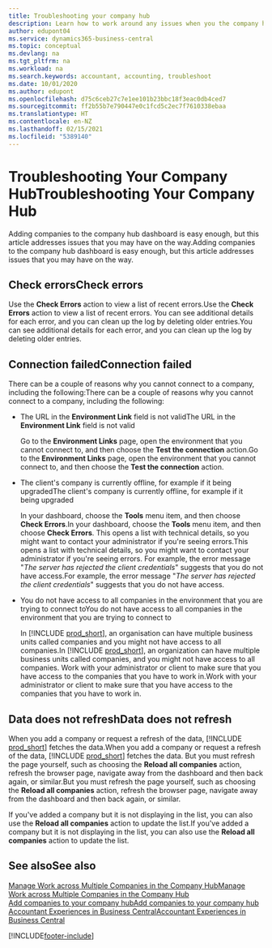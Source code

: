 ```yaml
---
title: Troubleshooting your company hub
description: Learn how to work around any issues when you the company hub in Dynamics 365 Business Central to manage work across multiple companies.
author: edupont04
ms.service: dynamics365-business-central
ms.topic: conceptual
ms.devlang: na
ms.tgt_pltfrm: na
ms.workload: na
ms.search.keywords: accountant, accounting, troubleshoot
ms.date: 10/01/2020
ms.author: edupont
ms.openlocfilehash: d75c6ceb27c7e1ee101b23bbc18f3eac0db4ced7
ms.sourcegitcommit: ff2b55b7e790447e0c1fcd5c2ec7f7610338ebaa
ms.translationtype: HT
ms.contentlocale: en-NZ
ms.lasthandoff: 02/15/2021
ms.locfileid: "5389140"
---
```

# <a name="troubleshooting-your-company-hub"></a><span data-ttu-id="f9f64-103">Troubleshooting Your Company Hub</span><span class="sxs-lookup"><span data-stu-id="f9f64-103">Troubleshooting Your Company Hub</span></span>

<span data-ttu-id="f9f64-104">Adding companies to the company hub dashboard is easy enough, but this article addresses issues that you may have on the way.</span><span class="sxs-lookup"><span data-stu-id="f9f64-104">Adding companies to the company hub dashboard is easy enough, but this article addresses issues that you may have on the way.</span></span>  

## <a name="check-errors"></a><span data-ttu-id="f9f64-105">Check errors</span><span class="sxs-lookup"><span data-stu-id="f9f64-105">Check errors</span></span>

<span data-ttu-id="f9f64-106">Use the **Check Errors** action to view a list of recent errors.</span><span class="sxs-lookup"><span data-stu-id="f9f64-106">Use the **Check Errors** action to view a list of recent errors.</span></span> <span data-ttu-id="f9f64-107">You can see additional details for each error, and you can clean up the log by deleting older entries.</span><span class="sxs-lookup"><span data-stu-id="f9f64-107">You can see additional details for each error, and you can clean up the log by deleting older entries.</span></span>  

## <a name="connection-failed"></a><span data-ttu-id="f9f64-108">Connection failed</span><span class="sxs-lookup"><span data-stu-id="f9f64-108">Connection failed</span></span>

<span data-ttu-id="f9f64-109">There can be a couple of reasons why you cannot connect to a company, including the following:</span><span class="sxs-lookup"><span data-stu-id="f9f64-109">There can be a couple of reasons why you cannot connect to a company, including the following:</span></span>

- <span data-ttu-id="f9f64-110">The URL in the **Environment Link** field is not valid</span><span class="sxs-lookup"><span data-stu-id="f9f64-110">The URL in the **Environment Link** field is not valid</span></span>  

  <span data-ttu-id="f9f64-111">Go to the **Environment Links** page, open the environment that you cannot connect to, and then choose the **Test the connection** action.</span><span class="sxs-lookup"><span data-stu-id="f9f64-111">Go to the **Environment Links** page, open the environment that you cannot connect to, and then choose the **Test the connection** action.</span></span>  
- <span data-ttu-id="f9f64-112">The client's company is currently offline, for example if it being upgraded</span><span class="sxs-lookup"><span data-stu-id="f9f64-112">The client's company is currently offline, for example if it being upgraded</span></span>

  <span data-ttu-id="f9f64-113">In your dashboard, choose the **Tools** menu item, and then choose **Check Errors**.</span><span class="sxs-lookup"><span data-stu-id="f9f64-113">In your dashboard, choose the **Tools** menu item, and then choose **Check Errors**.</span></span> <span data-ttu-id="f9f64-114">This opens a list with technical details, so you might want to contact your administrator if you're seeing errors.</span><span class="sxs-lookup"><span data-stu-id="f9f64-114">This opens a list with technical details, so you might want to contact your administrator if you're seeing errors.</span></span> <span data-ttu-id="f9f64-115">For example, the error message "*The server has rejected the client credentials*" suggests that you do not have access.</span><span class="sxs-lookup"><span data-stu-id="f9f64-115">For example, the error message "*The server has rejected the client credentials*" suggests that you do not have access.</span></span>  
- <span data-ttu-id="f9f64-116">You do not have access to all companies in the environment that you are trying to connect to</span><span class="sxs-lookup"><span data-stu-id="f9f64-116">You do not have access to all companies in the environment that you are trying to connect to</span></span>

  <span data-ttu-id="f9f64-117">In [!INCLUDE [prod_short](includes/prod_short.md)], an organisation can have multiple business units called companies and you might not have access to all companies.</span><span class="sxs-lookup"><span data-stu-id="f9f64-117">In [!INCLUDE [prod_short](includes/prod_short.md)], an organization can have multiple business units called companies, and you might not have access to all companies.</span></span> <span data-ttu-id="f9f64-118">Work with your administrator or client to make sure that you have access to the companies that you have to work in.</span><span class="sxs-lookup"><span data-stu-id="f9f64-118">Work with your administrator or client to make sure that you have access to the companies that you have to work in.</span></span>  

## <a name="data-does-not-refresh"></a><span data-ttu-id="f9f64-119">Data does not refresh</span><span class="sxs-lookup"><span data-stu-id="f9f64-119">Data does not refresh</span></span>

<span data-ttu-id="f9f64-120">When you add a company or request a refresh of the data, [!INCLUDE [prod_short](includes/prod_short.md)] fetches the data.</span><span class="sxs-lookup"><span data-stu-id="f9f64-120">When you add a company or request a refresh of the data, [!INCLUDE [prod_short](includes/prod_short.md)] fetches the data.</span></span> <span data-ttu-id="f9f64-121">But you must refresh the page yourself, such as choosing the **Reload all companies** action, refresh the browser page, navigate away from the dashboard and then back again, or similar.</span><span class="sxs-lookup"><span data-stu-id="f9f64-121">But you must refresh the page yourself, such as choosing the **Reload all companies** action, refresh the browser page, navigate away from the dashboard and then back again, or similar.</span></span>  

<span data-ttu-id="f9f64-122">If you've added a company but it is not displaying in the list, you can also use the **Reload all companies** action to update the list.</span><span class="sxs-lookup"><span data-stu-id="f9f64-122">If you've added a company but it is not displaying in the list, you can also use the **Reload all companies** action to update the list.</span></span>

## <a name="see-also"></a><span data-ttu-id="f9f64-123">See also</span><span class="sxs-lookup"><span data-stu-id="f9f64-123">See also</span></span>

[<span data-ttu-id="f9f64-124">Manage Work across Multiple Companies in the Company Hub</span><span class="sxs-lookup"><span data-stu-id="f9f64-124">Manage Work across Multiple Companies in the Company Hub</span></span>](company-hub.md)  
[<span data-ttu-id="f9f64-125">Add companies to your company hub</span><span class="sxs-lookup"><span data-stu-id="f9f64-125">Add companies to your company hub</span></span>](company-hub-add-company.md)  
[<span data-ttu-id="f9f64-126">Accountant Experiences in Business Central</span><span class="sxs-lookup"><span data-stu-id="f9f64-126">Accountant Experiences in Business Central</span></span>](finance-accounting.md)  


[!INCLUDE[footer-include](includes/footer-banner.md)]